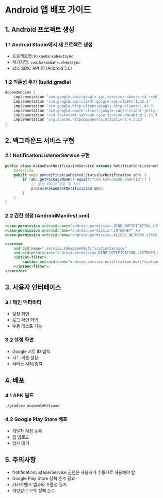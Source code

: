 # Android 앱 배포 가이드

## 1. Android 프로젝트 생성

### 1.1 Android Studio에서 새 프로젝트 생성
- 프로젝트명: `KakaoBankSheetSync`
- 패키지명: `com.kakaobank.sheetsync`
- 최소 SDK: API 21 (Android 5.0)

### 1.2 의존성 추가 (build.gradle)
```gradle
dependencies {
    implementation 'com.google.apis:google-api-services-sheets:v4-rev612-1.25.0'
    implementation 'com.google.api-client:google-api-client:1.32.1'
    implementation 'com.google.http-client:google-http-client:1.43.3'
    implementation 'com.google.oauth-client:google-oauth-client-jetty:1.32.1'
    implementation 'com.fasterxml.jackson.core:jackson-databind:2.13.3'
    implementation 'org.apache.httpcomponents:httpclient:4.5.13'
}
```

## 2. 백그라운드 서비스 구현

### 2.1 NotificationListenerService 구현
```java
public class KakaoBankNotificationService extends NotificationListenerService {
    @Override
    public void onNotificationPosted(StatusBarNotification sbn) {
        if (sbn.getPackageName().equals("com.kakaobank.android")) {
            // 알림 데이터 추출 및 처리
            processKakaoBankNotification(sbn);
        }
    }
}
```

### 2.2 권한 설정 (AndroidManifest.xml)
```xml
<uses-permission android:name="android.permission.BIND_NOTIFICATION_LISTENER_SERVICE" />
<uses-permission android:name="android.permission.INTERNET" />
<uses-permission android:name="android.permission.ACCESS_NETWORK_STATE" />

<service
    android:name=".service.KakaoBankNotificationService"
    android:permission="android.permission.BIND_NOTIFICATION_LISTENER_SERVICE">
    <intent-filter>
        <action android:name="android.service.notification.NotificationListenerService" />
    </intent-filter>
</service>
```

## 3. 사용자 인터페이스

### 3.1 메인 액티비티
- 설정 화면
- 로그 확인 화면
- 수동 테스트 기능

### 3.2 설정 화면
- Google 시트 ID 입력
- 시트 이름 설정
- 서비스 시작/중지

## 4. 배포

### 4.1 APK 빌드
```bash
./gradlew assembleRelease
```

### 4.2 Google Play Store 배포
- 개발자 계정 등록
- 앱 업로드
- 심사 대기

## 5. 주의사항

- NotificationListenerService 권한은 사용자가 수동으로 허용해야 함
- Google Play Store 정책 준수 필요
- 카카오뱅크 앱과의 호환성 유지
- 개인정보 보호 정책 준수
